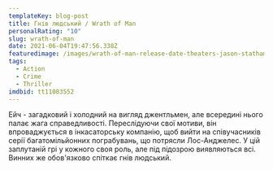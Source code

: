 ```yaml
---
templateKey: blog-post
title: Гнів людський / Wrath of Man
personalRating: "10"
slug: wrath-of-man
date: 2021-06-04T19:47:56.338Z
featuredimage: /images/wrath-of-man-release-date-theaters-jason-statham.jpg
tags:
  - Action
  - Crime
  - Thriller
imdbid: tt11083552
---
```

Ейч - загадковий і холодний на вигляд джентльмен, але всередині нього палає жага справедливості. Переслідуючи свої мотиви, він впроваджується в інкасаторську компанію, щоб вийти на співучасників серії багатомільйонних пограбувань, що потрясли Лос-Анджелес. У цій заплутаній грі у кожного своя роль, але під підозрою виявляються всі. Винних же обов'язково спіткає гнів людський.